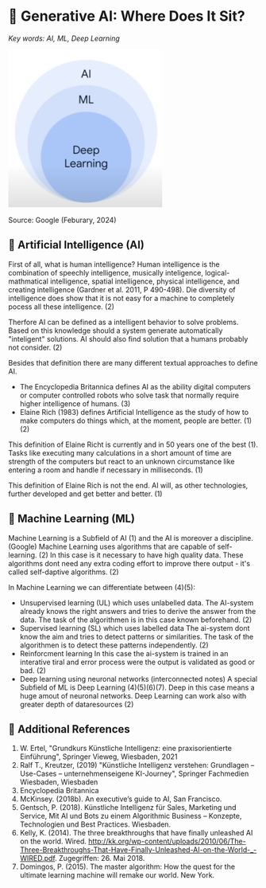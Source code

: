 # 🥶 Generative AI: Where Does It Sit?

_Key words: AI, ML, Deep Learning_

![AI context](./images/context-ai.png)

Source: Google (Feburary, 2024)

## 🤖 Artificial Intelligence (AI)

First of all, what is human intelligence? Human intelligence is the combination of speechly intelligence, musically inteligence, logical-mathmatical intelligence, spatial intelligence, physical intelligence, and creating intelligence (Gardner et al. 2011, P 490-498). Die diversity of intelligence does show that it is not easy for a machine to completely pocess all these intelligence. (2)

Therfore AI can be defined as a intelligent behavior to solve problems. Based on this knowledge should a system generate automatically "inteligent" solutions. AI should also find solution that a humans probably not consider. (2)

Besides that definition there are many different textual approaches to define AI.

- The Encyclopedia Britannica defines AI as the ability digital computers or computer controlled robots who solve task that normally require higher intelligence of humans. (3)
- Elaine Rich (1983) defines Artificial Intelligence as the study of how to make computers do things which, at the moment, people are better. (1)(2)

This definition of Elaine Richt is currently and in 50 years one of the best (1). Tasks like executing many calculations in a short amount of time are strength of the computers but react to an unknown circumstance like entering a room and handle if necessary in milliseconds. (1)

This definition of Elaine Rich is not the end. AI will, as other technologies, further developed and get better and better. (1)

## 🧻 Machine Learning (ML)

Machine Learning is a Subfield of AI (1) and the AI is moreover a discipline. (Google) Machine Learning uses algorithms that are capable of self-learning. (2) In this case is it necessary to have high quality data. These algorithms dont need any extra coding effort to improve there output - it's called self-daptive algorithms. (2)

In Machine Learning we can differentiate between (4)(5):

- Unsupervised learning (UL) which uses unlabelled data.
  The AI-system already knows the right answers and tries to derive the answer from the data. The task of the algorithmen is in this case known beforehand. (2)
- Supervised learning (SL) which uses labelled data
  The ai-system dont know the aim and tries to detect patterns or similarities. The task of the algorithmen is to detect these patterns independently. (2)
- Reinforcment learning
  In this case the ai-system is trained in an interative tiral and error process were the output is validated as good or bad. (2)
- Deep learning using neuronal networks (interconnected notes)
  A special Subfield of ML is Deep Learning (4)(5)(6)(7). Deep in this case means a huge amout of neuronal networks. Deep Learning can work also with greater depth of dataresources (2)

## 🦫 Additional References

1. W. Ertel, "Grundkurs Künstliche Intelligenz: eine praxisorientierte Einführung", Springer Vieweg, Wiesbaden, 2021
2. Ralf T., Kreutzer, (2019) "Künstliche Intelligenz verstehen: Grundlagen – Use-Cases – unternehmenseigene KI-Journey", Springer Fachmedien Wiesbaden, Wiesbaden
3. Encyclopedia Britannica
4. McKinsey. (2018b). An executive’s guide to AI, San Francisco.
5. Gentsch, P. (2018). Künstliche Intelligenz für Sales, Marketing und Service, Mit AI und Bots zu einem Algorithmic Business – Konzepte, Technologien und Best Practices. Wiesbaden.
6. Kelly, K. (2014). The three breakthroughs that have finally unleashed AI on the world. Wired. http://kk.org/wp-content/uploads/2010/06/The-Three-Breakthroughs-That-Have-Finally-Unleashed-AI-on-the-World-_-WIRED.pdf. Zugegriffen: 26. Mai 2018.
7. Domingos, P. (2015). The master algorithm: How the quest for the ultimate learning machine will remake our world. New York.
